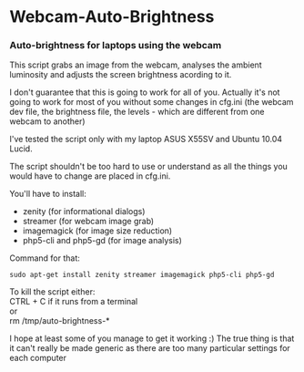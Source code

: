 # Webcam-Auto-Brightness
### Auto-brightness for laptops using the webcam

This script grabs an image from the webcam, analyses the ambient luminosity and adjusts the screen brightness acording to it.

I don't guarantee that this is going to work for all of you. Actually it's not going to work for most of you without some changes in cfg.ini (the webcam dev file, the brightness file, the levels - which are different from one webcam to another)

I've tested the script only with my laptop ASUS X55SV and Ubuntu 10.04 Lucid.

The script shouldn't be too hard to use or understand as all the things you would have to change are placed in cfg.ini.

You'll have to install:
+ zenity (for informational dialogs)
+ streamer (for webcam image grab)
+ imagemagick (for image size reduction)
+ php5-cli and php5-gd (for image analysis)

Command for that:

    sudo apt-get install zenity streamer imagemagick php5-cli php5-gd

To kill the script either:  
CTRL + C if it runs from a terminal  
or  
rm /tmp/auto-brightness-*

I hope at least some of you manage to get it working :) The true thing is that it can't really be made generic as there are too many particular settings for each computer
